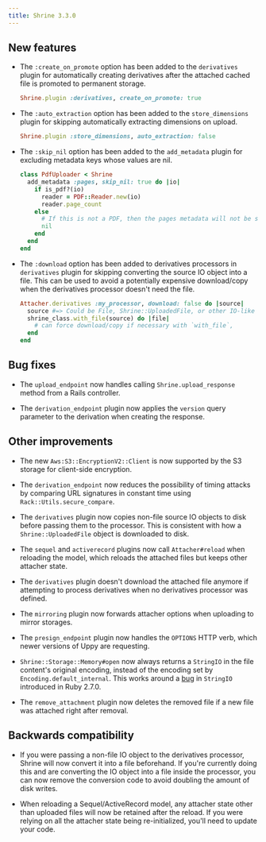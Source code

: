 ```yaml
---
title: Shrine 3.3.0
---
```


## New features

* The `:create_on_promote` option has been added to the `derivatives` plugin
  for automatically creating derivatives after the attached cached file is
  promoted to permanent storage.

  ```rb
  Shrine.plugin :derivatives, create_on_promote: true
  ```

* The `:auto_extraction` option has been added to the `store_dimensions` plugin
  for skipping automatically extracting dimensions on upload.

  ```rb
  Shrine.plugin :store_dimensions, auto_extraction: false
  ```

* The `:skip_nil` option has been added to the `add_metadata` plugin for
  excluding metadata keys whose values are nil.

  ```rb
  class PdfUploader < Shrine
    add_metadata :pages, skip_nil: true do |io|
      if is_pdf?(io)
        reader = PDF::Reader.new(io)
        reader.page_count
      else
        # If this is not a PDF, then the pages metadata will not be stored
        nil
      end
    end
  end
  ```

* The `:download` option has been added to derivatives processors in
  `derivatives` plugin for skipping converting the source IO object into a
  file. This can be used to avoid a potentially expensive download/copy when
  the derivatives processor doesn't need the file.

  ```rb
  Attacher.derivatives :my_processor, download: false do |source|
    source #=> Could be File, Shrine::UploadedFile, or other IO-like object
    shrine_class.with_file(source) do |file|
      # can force download/copy if necessary with `with_file`,
    end
  end
  ```

## Bug fixes

* The `upload_endpoint` now handles calling `Shrine.upload_response` method
  from a Rails controller.

* The `derivation_endpoint` plugin now applies the `version` query parameter
  to the derivation when creating the response.

## Other improvements

* The new `Aws:S3::EncryptionV2::Client` is now supported by the S3 storage for
  client-side encryption.

* The `derivation_endpoint` now reduces the possibility of timing attacks by
  comparing URL signatures in constant time using `Rack::Utils.secure_compare`.

* The `derivatives` plugin now copies non-file source IO objects to disk before
  passing them to the processor. This is consistent with how a
  `Shrine::UploadedFile` object is downloaded to disk.

* The `sequel` and `activerecord` plugins now call `Attacher#reload` when
  reloading the model, which reloads the attached files but keeps other
  attacher state.

* The `derivatives` plugin doesn't download the attached file anymore if
  attempting to process derivatives when no derivatives processor was defined.

* The `mirroring` plugin now forwards attacher options when uploading to mirror
  storages.

* The `presign_endpoint` plugin now handles the `OPTIONS` HTTP verb, which
  newer versions of Uppy are requesting.

* `Shrine::Storage::Memory#open` now always returns a `StringIO` in the file
  content's original encoding, instead of the encoding set by
  `Encoding.default_internal`. This works around a [bug][ruby-lang #16497]
  in `StringIO` introduced in Ruby 2.7.0.

* The `remove_attachment` plugin now deletes the removed file if a new file was
  attached right after removal.

## Backwards compatibility

* If you were passing a non-file IO object to the derivatives processor, Shrine
  will now convert it into a file beforehand. If you're currently doing this
  and are converting the IO object into a file inside the processor, you can
  now remove the conversion code to avoid doubling the amount of disk writes.

* When reloading a Sequel/ActiveRecord model, any attacher state other than
  uploaded files will now be retained after the reload. If you were relying on
  all the attacher state being re-initialized, you'll need to update your code.

[ruby-lang #16497]: https://bugs.ruby-lang.org/issues/16497
